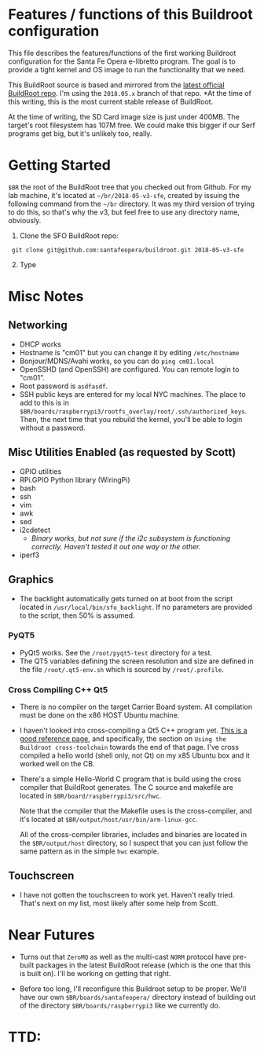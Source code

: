 # Features / functions of this Buildroot configuration

This file describes the features/functions of the first working Buildroot configuration for the Santa Fe Opera e-libretto program.  The goal is to provide a tight kernel and OS image to run the functionality that we need.

This BuildRoot source is based and mirrored from the [latest official BuildRoot repo]( http://git.buildroot.net/buildroot/).  I'm using the ```2018.05.x``` branch of that repo.  *At the time of this writing, this is the most current stable release of BuildRoot.

At the time of writing, the SD Card image size is just under 400MB.  The target's root filesystem has 107M free.  We could make this bigger if our Serf programs get big, but it's unlikely too, really.

# Getting Started
```$BR```  the root of the BuildRoot tree that you checked out from Github.  For my lab machine, it's located at ```~/br/2018-05-v3-sfe```, created by issuing the following command from the ```~/br``` directory.  It was my third version of trying to do this, so that's why the v3, but feel free to use any directory name, obviously.

1. Clone the SFO BuildRoot repo:
```
 git clone git@github.com:santafeopera/buildroot.git 2018-05-v3-sfe
```

2. Type

# Misc Notes

## Networking

* DHCP works
* Hostname is "cm01" but you can change it by editing ```/etc/hostname```
* Bonjour/MDNS/Avahi works, so you can do ```ping cm01.local```
* OpenSSHD (and OpenSSH) are configured.  You can remote login to "cm01".
* Root password is ```asdfasdf```.
* SSH public keys are entered for my local NYC machines.  The place to add to this is in ```$BR/boards/raspberrypi3/rootfs_overlay/root/.ssh/authorized_keys```.  Then, the next time that you rebuild the kernel, you'll be able to login without a password.

## Misc Utilities Enabled (as requested by Scott)

* GPIO utilities
* RPi.GPIO Python library (WiringPi)
* bash
* ssh
* vim
* awk
* sed
* i2cdetect
    * *Binary works, but not sure if the i2c subsystem is functioning correctly. Haven't tested it out one way or the other.*
* iperf3

## Graphics

* The backlight automatically gets turned on at boot from the script located in ```/usr/local/bin/sfo_backlight```.  If no parameters are provided to the script, then 50% is assumed.

### PyQT5
* PyQt5 works. See the ```/root/pyqt5-test``` directory for a test.
* The QT5 variables defining the screen resolution and size are defined in the file ```/root/.qt5-env.sh``` which is sourced by ```/root/.profile```.

### Cross Compiling C++ Qt5

* There is no compiler on the target Carrier Board system.  All compilation must be done on the x86 HOST Ubuntu machine.

* I haven't looked into cross-compiling a Qt5 C++ program yet.  [This is a good reference page](http://www.jumpnowtek.com/rpi/Raspberry-Pi-Systems-with-Buildroot.html), and specifically, the section on ```Using the Buildroot cross-toolchain``` towards the end of that page.  I've cross compiled a hello world (shell only, not Qt) on my x85 Ubuntu box and it worked well on the CB.

* There's a simple Hello-World C program that is build using the cross compiler that BuildRoot generates.  The C source and makefile are located in ```$BR/board/raspberrypi3/src/hwc```.

  Note that the compiler that the Makefile uses is the cross-compiler, and it's located at ```$BR/output/host/usr/bin/arm-linux-gcc```.

  All of the cross-compiler libraries, includes and binaries are located in the ```$BR/output/host``` directory, so I suspect that you can just follow the same pattern as in the simple ```hwc``` example.

## Touchscreen

* I have not gotten the touchscreen to work yet.  Haven't really tried.  That's next on my list, most likely after some help from Scott.

# Near Futures

* Turns out that ```ZeroMQ``` as well as the multi-cast ```NORM``` protocol have pre-built packages in the latest BuildRoot release (which is the one that this is built on).  I'll be working on getting that right.

* Before too long, I'll reconfigure this Buildroot setup to be proper.  We'll have our own ```$BR/boards/santafeopera/``` directory instead of building out of the directory ```$BR/boards/raspberrypi3``` like we currently do.

# TTD:
